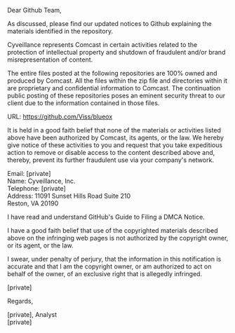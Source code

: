 Dear Github Team,

As discussed, please find our updated notices to Github explaining the materials identified in the repository.

Cyveillance represents Comcast in certain activities related to the protection of intellectual property and shutdown of fraudulent and/or brand misrepresentation of content.

The entire files posted at the following repositories are 100% owned and produced by Comcast. All the files within the zip file and directories within it are proprietary and confidential information to Comcast. The continuation public posting of these repositories poses an eminent security threat to our client due to the information contained in those files.

URL: https://github.com/Viss/blueox

It is held in a good faith belief that none of the materials or activities listed above have been authorized by Comcast, its agents, or the law. We hereby give notice of these activities to you and request that you take expeditious action to remove or disable access to the content described above and, thereby, prevent its further fraudulent use via your company's network.

Email: [private]  
Name: Cyveillance, Inc.  
Telephone: [private]  
Address: 11091 Sunset Hills Road Suite 210  
Reston, VA 20190

I have read and understand GitHub's Guide to Filing a DMCA Notice.

I have a good faith belief that use of the copyrighted materials described above on the infringing web pages is not authorized by the copyright owner, or its agent, or the law.

I swear, under penalty of perjury, that the information in this notification is accurate and that I am the copyright owner, or am authorized to act on behalf of the owner, of an exclusive right that is allegedly infringed.

[private]

Regards,

[private], Analyst  
[private]

